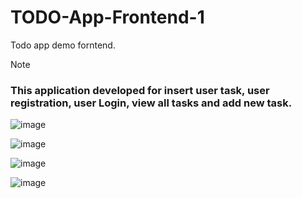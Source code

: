 # TODO-App-Frontend-1
 Todo app demo forntend.

 > [!NOTE]
> ### This application developed for insert user task, user registration, user Login, view all tasks and add new task.

![image](https://github.com/user-attachments/assets/bca3d68a-3689-4ee2-ab1c-437c3478146b)

![image](https://github.com/user-attachments/assets/4b88af11-77d0-4516-a2e1-9ff709469492)

![image](https://github.com/user-attachments/assets/d8a5b0e5-3e21-4c5e-b69c-2d5152696648)

![image](https://github.com/user-attachments/assets/ef9487d4-f179-47be-b621-47cba7b67946)
